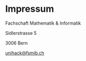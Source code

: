 
# Impressum

Fachschaft Mathematik & Informatik

Sidlerstrasse 5

3006 Bern



[unihack@fsmib.ch](mailto:unihack@.fsmib.ch)

